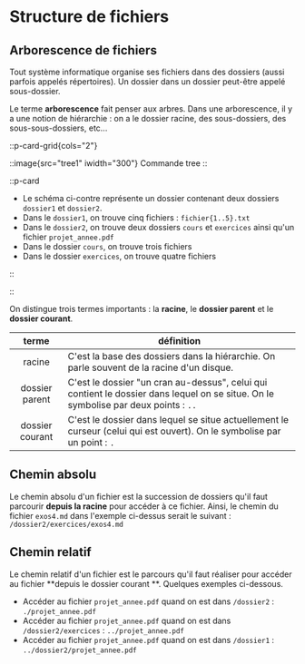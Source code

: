 # Structure de fichiers

## Arborescence de fichiers

Tout système informatique organise ses fichiers dans des dossiers (aussi parfois appelés répertoires). Un dossier dans
un dossier peut-être appelé sous-dossier.

Le terme **arborescence** fait penser aux arbres. Dans une arborescence, il y a une notion de hiérarchie : on a le
dossier racine, des sous-dossiers, des sous-sous-dossiers, etc...

::p-card-grid{cols="2"}

::image{src="tree1" iwidth="300"}
Commande tree
::

::p-card

- Le schéma ci-contre représente un dossier contenant deux dossiers `dossier1` et `dossier2`.
- Dans le `dossier1`, on trouve cinq fichiers : `fichier{1..5}.txt`
- Dans le `dossier2`, on trouve deux dossiers `cours` et `exercices` ainsi qu'un fichier `projet_annee.pdf`
- Dans le dossier `cours`, on trouve trois fichiers
- Dans le dossier `exercices`, on trouve quatre fichiers

::

::

On distingue trois termes importants : la **racine**, le **dossier parent** et le **dossier courant**.

|      terme      | définition                                                                                                                          |
|:---------------:|-------------------------------------------------------------------------------------------------------------------------------------|
|     racine      | C'est la base des dossiers dans la hiérarchie. On parle souvent de la racine d'un disque.                                           |
| dossier parent  | C'est le dossier "un cran au-dessus", celui qui contient le dossier dans lequel on se situe. On le symbolise par deux points : `..` |
| dossier courant | C'est le dossier dans lequel se situe actuellement le curseur (celui qui est ouvert). On le symbolise par un point : `.`            |

## Chemin absolu

Le chemin absolu d'un fichier est la succession de dossiers qu'il faut parcourir **depuis la racine** pour accéder à ce
fichier.
Ainsi, le chemin du fichier `exos4.md` dans l'exemple ci-dessus serait le suivant : `/dossier2/exercices/exos4.md`

## Chemin relatif

Le chemin relatif d'un fichier est le parcours qu'il faut réaliser pour accéder au fichier **depuis le dossier courant
**. Quelques exemples ci-dessous.

- Accéder au fichier `projet_annee.pdf` quand on est dans `/dossier2` : `./projet_annee.pdf`
- Accéder au fichier `projet_annee.pdf` quand on est dans `/dossier2/exercices` : `../projet_annee.pdf`
- Accéder au fichier `projet_annee.pdf` quand on est dans `/dossier1` : `../dossier2/projet_annee.pdf`

